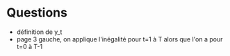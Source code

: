 # Questions

- définition de y_t
- page 3 gauche, on applique l'inégalité pour t=1 à T alors que l'on a pour t=0 à T-1

